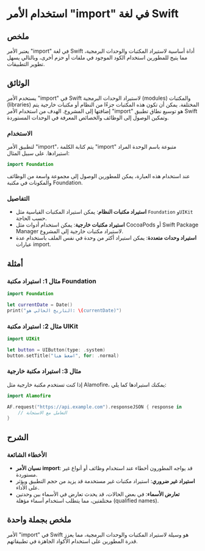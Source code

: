 <!--
Meta Description: # استخدام الأمر "import" في لغة Swift ## ملخص يعتبر الأمر "import" في لغة Swift أداة أساسية لاستيراد المكتبات والوحدات البرمجية، مما يتيح للمطورين است...
Meta Keywords: import, swift, استيراد, استخدام, الأمر
-->

# استخدام الأمر "import" في لغة Swift

## ملخص
يعتبر الأمر "import" في لغة Swift أداة أساسية لاستيراد المكتبات والوحدات البرمجية، مما يتيح للمطورين استخدام الكود الموجود في ملفات أو حزم أخرى، وبالتالي يسهل تطوير التطبيقات.

## الوثائق
يستخدم الأمر "import" في Swift لاستيراد الوحدات البرمجية (modules) والمكتبات (libraries) المختلفة. يمكن أن تكون هذه المكتبات جزءًا من النظام أو مكتبات خارجية يتم إضافتها إلى المشروع. الهدف من استخدام الأمر "import" هو توسيع نطاق تطبيق Swift وتمكين الوصول إلى الوظائف والخصائص المعرفة في الوحدات المستوردة.

### الاستخدام
لتطبيق الأمر "import"، يتم كتابة الكلمة "import" متبوعة باسم الوحدة المراد استيرادها. على سبيل المثال:

```swift
import Foundation
```

عند استخدام هذه العبارة، يمكن للمطورين الوصول إلى مجموعة واسعة من الوظائف والمكونات في مكتبة Foundation.

### التفاصيل
- **استيراد مكتبات النظام**: يمكن استيراد المكتبات القياسية مثل `Foundation` و`UIKit` حسب الحاجة.
- **استيراد مكتبات خارجية**: يمكن استخدام أدوات مثل CocoaPods أو Swift Package Manager لاستيراد مكتبات خارجية إلى المشروع.
- **استيراد وحدات متعددة**: يمكن استيراد أكثر من وحدة في نفس الملف باستخدام عدة عبارات import.

## أمثلة
### مثال 1: استيراد مكتبة Foundation
```swift
import Foundation

let currentDate = Date()
print("التاريخ الحالي هو: \(currentDate)")
```

### مثال 2: استيراد مكتبة UIKit
```swift
import UIKit

let button = UIButton(type: .system)
button.setTitle("اضغط هنا", for: .normal)
```

### مثال 3: استيراد مكتبة خارجية
إذا كنت تستخدم مكتبة خارجية مثل Alamofire، يمكنك استيرادها كما يلي:
```swift
import Alamofire

AF.request("https://api.example.com").responseJSON { response in
    // التعامل مع الاستجابة
}
```

## الشرح
### الأخطاء الشائعة
- **نسيان الأمر import**: قد يواجه المطورون أخطاء عند استخدام وظائف أو أنواع غير مستوردة.
- **استيراد غير ضروري**: استيراد مكتبات غير مستخدمة قد يزيد من حجم التطبيق ويؤثر على الأداء.
- **تعارض الأسماء**: في بعض الحالات، قد يحدث تعارض في الأسماء بين وحدتين مختلفتين، مما يتطلب استخدام أسماء مؤهلة (qualified names).

## ملخص بجملة واحدة
الأمر "import" في Swift هو وسيلة لاستيراد المكتبات والوحدات البرمجية، مما يعزز قدرة المطورين على استخدام الأكواد الجاهزة في تطبيقاتهم.